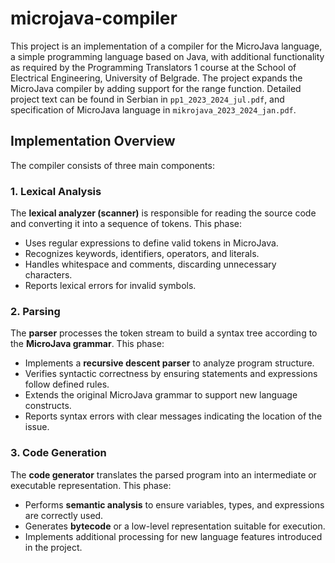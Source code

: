 # microjava-compiler
This project is an implementation of a compiler for the MicroJava language, a simple programming language based on Java, with additional functionality as required by the Programming Translators 1 course at the School of Electrical Engineering, University of Belgrade. The project expands the MicroJava compiler by adding support for the range function. Detailed project text can be found in Serbian in ```pp1_2023_2024_jul.pdf```, and specification of MicroJava language in ```mikrojava_2023_2024_jan.pdf```.

## Implementation Overview  

The compiler consists of three main components:  

### 1. Lexical Analysis  
The **lexical analyzer (scanner)** is responsible for reading the source code and converting it into a sequence of tokens. This phase:  
- Uses regular expressions to define valid tokens in MicroJava.  
- Recognizes keywords, identifiers, operators, and literals.  
- Handles whitespace and comments, discarding unnecessary characters.  
- Reports lexical errors for invalid symbols.  

### 2. Parsing  
The **parser** processes the token stream to build a syntax tree according to the **MicroJava grammar**. This phase:  
- Implements a **recursive descent parser** to analyze program structure.  
- Verifies syntactic correctness by ensuring statements and expressions follow defined rules.  
- Extends the original MicroJava grammar to support new language constructs.  
- Reports syntax errors with clear messages indicating the location of the issue.  

### 3. Code Generation  
The **code generator** translates the parsed program into an intermediate or executable representation. This phase:  
- Performs **semantic analysis** to ensure variables, types, and expressions are correctly used.  
- Generates **bytecode** or a low-level representation suitable for execution.  
- Implements additional processing for new language features introduced in the project.  

